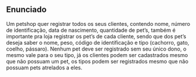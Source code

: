 ## Enunciado

Um petshop quer registrar todos os seus clientes, contendo nome,
número de identificação, data de nascimento, quantidade de pet’s,
também é importante pra loja registrar os pet’s de cada cliente, sendo
que dos pet’s deseja saber o nome, peso, código de identificação e tipo
(cachorro, gato, coelho, pássaro). Nenhum pet deve ser registrado sem
seu único dono, o mesmo vale para o seu tipo, já os clientes podem ser
cadastrados mesmo que não possuam um pet, os tipos podem ser
registrados mesmo que não possuam pets atrelados a eles.